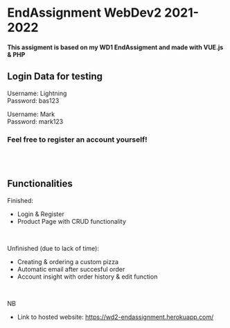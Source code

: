 # EndAssignment WebDev2 2021-2022

#### This assigment is based on my WD1 EndAssigment and made with VUE.js & PHP
 
## Login Data for testing
 Username: Lightning </br>
 Password: bas123

 Username: Mark </br>
 Password: mark123

### Feel free to register an account yourself!

</br></br>
## Functionalities
Finished:

- Login & Register
- Product Page with CRUD functionality

</br>

Unfinished (due to lack of time):
- Creating & ordering a custom pizza
- Automatic email after succesful order
- Account insight with order history & edit function

</br>

NB
- Link to hosted website: https://wd2-endassignment.herokuapp.com/
